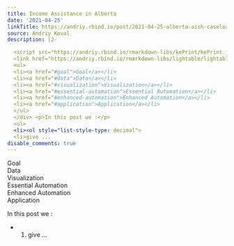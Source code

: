 ```yaml
---
title: Income Assistance in Alberta
date: '2021-04-25'
linkTitle: https://andriy.rbind.io/post/2021-04-25-alberta-aish-caseload/
source: Andriy Koval
description: |2-

  <script src="https://andriy.rbind.io/rmarkdown-libs/kePrint/kePrint.js"></script>
  <link href="https://andriy.rbind.io/rmarkdown-libs/lightable/lightable.css" rel="stylesheet" /> <div id="TOC">
  <ul>
  <li><a href="#goal">Goal</a></li>
  <li><a href="#data">Data</a></li>
  <li><a href="#visualization">Visualization</a></li>
  <li><a href="#essential-automation">Essential Automation</a></li>
  <li><a href="#enhanced-automation">Enhanced Automation</a></li>
  <li><a href="#application">Application</a></li>
  </ul>
  </div> <p>In this post we :</p>
  <ul>
  <li><ol style="list-style-type: decimal">
  <li>give ...
disable_comments: true
---
```


<script src="https://andriy.rbind.io/rmarkdown-libs/kePrint/kePrint.js"></script>
<link href="https://andriy.rbind.io/rmarkdown-libs/lightable/lightable.css" rel="stylesheet" /> <div id="TOC">
<ul>
<li><a href="#goal">Goal</a></li>
<li><a href="#data">Data</a></li>
<li><a href="#visualization">Visualization</a></li>
<li><a href="#essential-automation">Essential Automation</a></li>
<li><a href="#enhanced-automation">Enhanced Automation</a></li>
<li><a href="#application">Application</a></li>
</ul>
</div> <p>In this post we :</p>
<ul>
<li><ol style="list-style-type: decimal">
<li>give ...